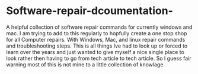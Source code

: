 # Software-repair-dcoumentation-
A helpful collection of software repair commands for currently windows and mac. I am trying to add to this regularly to hopfully create a one stop shop for all Computer repairs. With Windows, Mac, and linux repair commands and troubleshooting steps. 
This is all things Ive had to look up or forced to learn over the years and just wanted to give myself a nice single place to look rather then having to go from tech article to tech article. So I guess fair warning most of this is not mine to a little collection of knowlage. 

